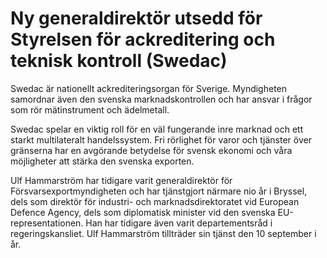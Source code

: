 # Ny generaldirektör utsedd för Styrelsen för ackreditering och teknisk kontroll (Swedac)

Swedac är nationellt ackrediteringsorgan för Sverige. Myndigheten samordnar även den svenska marknadskontrollen och har ansvar i frågor som rör mätinstrument och ädelmetall.

Swedac spelar en viktig roll för en väl fungerande inre marknad och ett starkt multilateralt handelssystem. Fri rörlighet för varor och tjänster över gränserna har en avgörande betydelse för svensk ekonomi och våra möjligheter att stärka den svenska exporten.

Ulf Hammarström har tidigare varit generaldirektör för Försvarsexportmyndigheten och har tjänstgjort närmare nio år i Bryssel, dels som direktör för industri\- och marknadsdirektoratet vid European Defence Agency, dels som diplomatisk minister vid den svenska EU\-representationen. Han har tidigare även varit departementsråd i regeringskansliet. Ulf Hammarström tillträder sin tjänst den 10 september i år.
